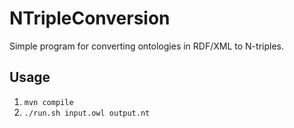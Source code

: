 # NTripleConversion

Simple program for converting ontologies in RDF/XML to N-triples.

## Usage
1. `mvn compile`
2. `./run.sh input.owl output.nt` 

